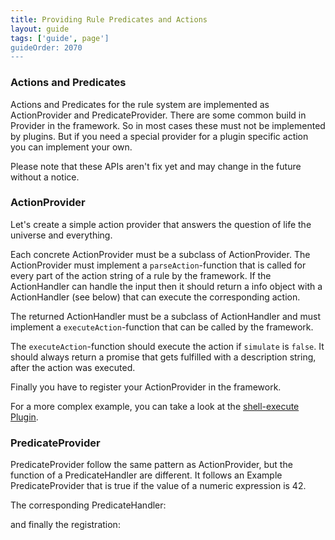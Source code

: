 ```yaml
---
title: Providing Rule Predicates and Actions
layout: guide
tags: ['guide', page']
guideOrder: 2070
---
```


### Actions and Predicates

Actions and Predicates for the rule system are implemented as ActionProvider and PredicateProvider.
There are some common build in Provider in the framework. So in most cases these must not be implemented
by plugins. But if you need a special provider for a plugin specific action you can implement your own.

<div class="alert alert-warning">
	Please note that these APIs aren't fix yet and may change in the future without a notice.
</div>

### ActionProvider

Let's create a simple action provider that answers the question of life the universe and everything.

Each concrete ActionProvider must be a subclass of ActionProvider. The ActionProvider must implement a `parseAction`-function
that is called for every part of the action string of a rule by the framework. If the ActionHandler can handle
the input then it should return a info object with a ActionHandler (see below) that can execute the corresponding
action. 

<script src="https://gist.github.com/sweetpi/492d63290260823cef6c.js?file=action-handler.provider"></script>

The returned ActionHandler must be a subclass of ActionHandler and must implement a 
`executeAction`-function that can be called by the framework.

<script src="https://gist.github.com/sweetpi/492d63290260823cef6c.js?file=action-handler.coffee"></script>

The `executeAction`-function should execute the action if `simulate` is `false`. It should always return a promise
that gets fulfilled with a description string, after the action was executed.

Finally you have to register your ActionProvider in the framework.

<script src="https://gist.github.com/sweetpi/492d63290260823cef6c.js?file=action-register.coffee"></script>

For a more complex example, you can take a look at the [shell-execute Plugin](https://github.com/pimatic/pimatic-shell-execute/blob/master/shell-execute.coffee).

### PredicateProvider

PredicateProvider follow the same pattern as ActionProvider, but the function of a PredicateHandler are different.
It follows an Example PredicateProvider that is true if the value of a numeric expression is 42.

<script src="https://gist.github.com/sweetpi/11f7ce564b5ab842ba05.js?file=predicate-provider.coffee"></script>

The corresponding PredicateHandler:

<script src="https://gist.github.com/sweetpi/11f7ce564b5ab842ba05.js?file=predicate-handler.coffee"></script>

and finally the registration:

<script src="https://gist.github.com/sweetpi/11f7ce564b5ab842ba05.js?file=predicate-register.coffee"></script>